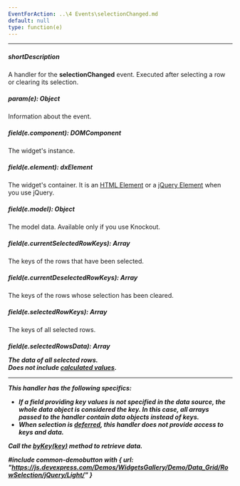 ```yaml
---
EventForAction: ..\4 Events\selectionChanged.md
default: null
type: function(e)
---
```

---
##### shortDescription
A handler for the **selectionChanged** event. Executed after selecting a row or clearing its selection.

##### param(e): Object
Information about the event.

##### field(e.component): DOMComponent
The widget's instance.

##### field(e.element): dxElement
The widget's container. It is an [HTML Element](https://developer.mozilla.org/en-US/docs/Web/API/HTMLElement) or a [jQuery Element](https://api.jquery.com/Types/#jQuery) when you use jQuery.

##### field(e.model): Object
The model data. Available only if you use Knockout.

##### field(e.currentSelectedRowKeys): Array<any>
The keys of the rows that have been selected.

##### field(e.currentDeselectedRowKeys): Array<any>
The keys of the rows whose selection has been cleared.

##### field(e.selectedRowKeys): Array<any>
The keys of all selected rows.

##### field(e.selectedRowsData): Array<Object>
The data of all selected rows.     
Does not include [calculated values](/api-reference/10%20UI%20Widgets/GridBase/1%20Configuration/columns/calculateCellValue.md '{basewidgetpath}/Configuration/columns/#calculateCellValue').

---
This handler has the following specifics:

- If a field providing key values is not specified in the data source, the whole data object is considered the key. In this case, all arrays passed to the handler contain data objects instead of keys.
- When selection is [deferred](/api-reference/10%20UI%20Widgets/dxDataGrid/1%20Configuration/selection/deferred.md '{basewidgetpath}/Configuration/selection/#deferred'), this handler does not provide access to keys and data.

Call the [byKey(key)](/api-reference/10%20UI%20Widgets/GridBase/3%20Methods/byKey(key).md '{basewidgetpath}/Methods/#byKeykey') method to retrieve data.

#include common-demobutton with {
    url: "https://js.devexpress.com/Demos/WidgetsGallery/Demo/Data_Grid/RowSelection/jQuery/Light/"
}